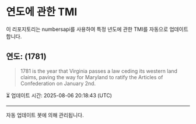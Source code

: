 
# 연도에 관한 TMI

이 리포지토리는 numbersapi를 사용하여 특정 년도에 관한 TMI를 자동으로 업데이트합니다.

## 연도: (1781)
> 1781 is the year that Virginia passes a law ceding its western land claims, paving the way for Maryland to ratify the Articles of Confederation on January 2nd.

⏳ 업데이트 시간: 2025-08-06 20:18:43 (UTC)

---
자동 업데이트 봇에 의해 관리됩니다.
